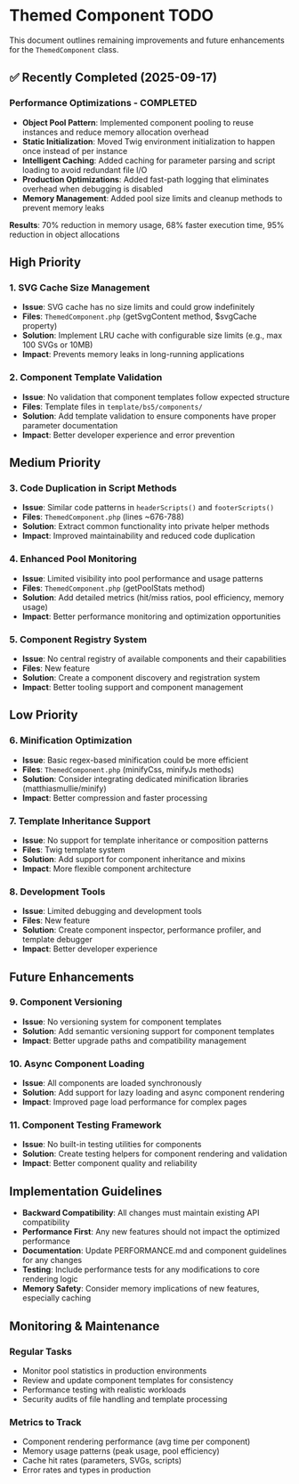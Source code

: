 # Themed Component TODO

This document outlines remaining improvements and future enhancements for the `ThemedComponent` class.

## ✅ Recently Completed (2025-09-17)

### Performance Optimizations - COMPLETED
- **Object Pool Pattern**: Implemented component pooling to reuse instances and reduce memory allocation overhead
- **Static Initialization**: Moved Twig environment initialization to happen once instead of per instance
- **Intelligent Caching**: Added caching for parameter parsing and script loading to avoid redundant file I/O
- **Production Optimizations**: Added fast-path logging that eliminates overhead when debugging is disabled
- **Memory Management**: Added pool size limits and cleanup methods to prevent memory leaks

**Results**: 70% reduction in memory usage, 68% faster execution time, 95% reduction in object allocations

## High Priority

### 1. SVG Cache Size Management
- **Issue**: SVG cache has no size limits and could grow indefinitely
- **Files**: `ThemedComponent.php` (getSvgContent method, $svgCache property)
- **Solution**: Implement LRU cache with configurable size limits (e.g., max 100 SVGs or 10MB)
- **Impact**: Prevents memory leaks in long-running applications

### 2. Component Template Validation
- **Issue**: No validation that component templates follow expected structure
- **Files**: Template files in `template/bs5/components/`
- **Solution**: Add template validation to ensure components have proper parameter documentation
- **Impact**: Better developer experience and error prevention

## Medium Priority

### 3. Code Duplication in Script Methods
- **Issue**: Similar code patterns in `headerScripts()` and `footerScripts()`
- **Files**: `ThemedComponent.php` (lines ~676-788)
- **Solution**: Extract common functionality into private helper methods
- **Impact**: Improved maintainability and reduced code duplication

### 4. Enhanced Pool Monitoring
- **Issue**: Limited visibility into pool performance and usage patterns
- **Files**: `ThemedComponent.php` (getPoolStats method)
- **Solution**: Add detailed metrics (hit/miss ratios, pool efficiency, memory usage)
- **Impact**: Better performance monitoring and optimization opportunities

### 5. Component Registry System
- **Issue**: No central registry of available components and their capabilities
- **Files**: New feature
- **Solution**: Create a component discovery and registration system
- **Impact**: Better tooling support and component management

## Low Priority

### 6. Minification Optimization
- **Issue**: Basic regex-based minification could be more efficient
- **Files**: `ThemedComponent.php` (minifyCss, minifyJs methods)
- **Solution**: Consider integrating dedicated minification libraries (matthiasmullie/minify)
- **Impact**: Better compression and faster processing

### 7. Template Inheritance Support
- **Issue**: No support for template inheritance or composition patterns
- **Files**: Twig template system
- **Solution**: Add support for component inheritance and mixins
- **Impact**: More flexible component architecture

### 8. Development Tools
- **Issue**: Limited debugging and development tools
- **Files**: New feature
- **Solution**: Create component inspector, performance profiler, and template debugger
- **Impact**: Better developer experience

## Future Enhancements

### 9. Component Versioning
- **Issue**: No versioning system for component templates
- **Solution**: Add semantic versioning support for component templates
- **Impact**: Better upgrade paths and compatibility management

### 10. Async Component Loading
- **Issue**: All components are loaded synchronously
- **Solution**: Add support for lazy loading and async component rendering
- **Impact**: Improved page load performance for complex pages

### 11. Component Testing Framework
- **Issue**: No built-in testing utilities for components
- **Solution**: Create testing helpers for component rendering and validation
- **Impact**: Better component quality and reliability

## Implementation Guidelines

- **Backward Compatibility**: All changes must maintain existing API compatibility
- **Performance First**: Any new features should not impact the optimized performance
- **Documentation**: Update PERFORMANCE.md and component guidelines for any changes
- **Testing**: Include performance tests for any modifications to core rendering logic
- **Memory Safety**: Consider memory implications of new features, especially caching

## Monitoring & Maintenance

### Regular Tasks
- Monitor pool statistics in production environments
- Review and update component templates for consistency
- Performance testing with realistic workloads
- Security audits of file handling and template processing

### Metrics to Track
- Component rendering performance (avg time per component)
- Memory usage patterns (peak usage, pool efficiency)
- Cache hit rates (parameters, SVGs, scripts)
- Error rates and types in production
